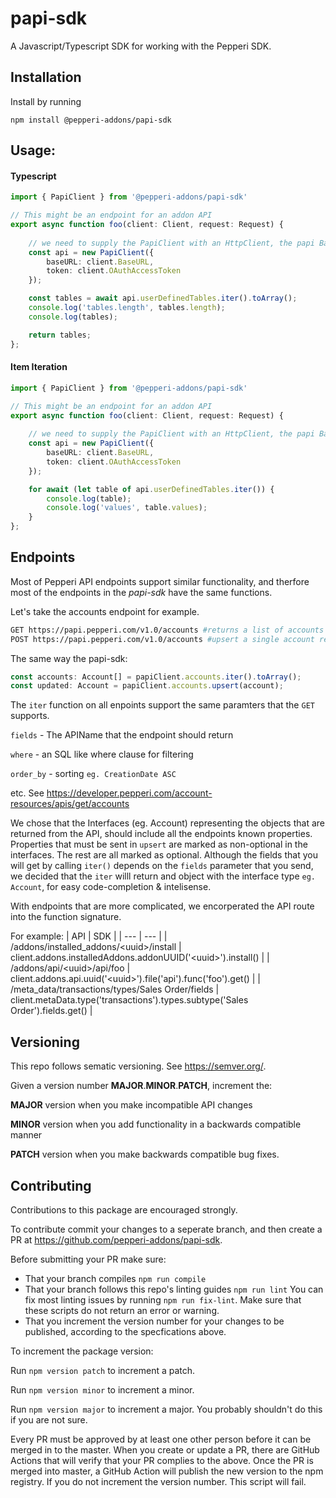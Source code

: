 # papi-sdk

A Javascript/Typescript SDK for working with the Pepperi SDK.

## Installation
Install by running 
``` 
npm install @pepperi-addons/papi-sdk
```

## Usage:
#### Typescript 
``` Typescript
import { PapiClient } from '@pepperi-addons/papi-sdk'

// This might be an endpoint for an addon API
export async function foo(client: Client, request: Request) {
  
    // we need to supply the PapiClient with an HttpClient, the papi BaseURL and an access token
    const api = new PapiClient({
        baseURL: client.BaseURL, 
        token: client.OAuthAccessToken
    });

    const tables = await api.userDefinedTables.iter().toArray();
    console.log('tables.length', tables.length);
    console.log(tables);

    return tables;
};
```
#### Item Iteration
``` Typescript
import { PapiClient } from '@pepperi-addons/papi-sdk'

// This might be an endpoint for an addon API
export async function foo(client: Client, request: Request) {
  
    // we need to supply the PapiClient with an HttpClient, the papi BaseURL and an access token
    const api = new PapiClient({
        baseURL: client.BaseURL, 
        token: client.OAuthAccessToken
    });

    for await (let table of api.userDefinedTables.iter()) {
        console.log(table);
        console.log('values', table.values);
    }
};
```

## Endpoints
Most of Pepperi API endpoints support similar functionality, and therfore most of the endpoints in the *papi-sdk* have the same functions.

Let's take the accounts endpoint for example.
``` bash
GET https://papi.pepperi.com/v1.0/accounts #returns a list of accounts
POST https://papi.pepperi.com/v1.0/accounts #upsert a single account returns the updated account
```

The same way the papi-sdk:
``` typescript
const accounts: Account[] = papiClient.accounts.iter().toArray();
const updated: Account = papiClient.accounts.upsert(account);
```

The `iter` function on all enpoints support the same paramters that the `GET` supports.

`fields` - The APIName that the endpoint should return

`where` - an SQL like where clause for filtering

`order_by` - sorting `eg. CreationDate ASC`

etc. See https://developer.pepperi.com/account-resources/apis/get/accounts

We chose that the Interfaces (eg. Account) representing the objects that are returned from the API, 
should include all the endpoints known properties. Properties that must be sent in `upsert` are marked as non-optional in the interfaces. The rest are all marked as optional. Although the fields that you will get by calling `iter()` depends on the `fields` parameter that you send, we decided that the `iter` willl return and object with the interface type `eg. Account`, for easy code-completion & intelisense.

With endpoints that are more complicated, we encorperated the API route into the function signature. 

For example:
| API | SDK |
| --- | --- |
| /addons/installed_addons/\<uuid\>/install | client.addons.installedAddons.addonUUID('\<uuid\>').install() |
| /addons/api/\<uuid\>/api/foo | client.addons.api.uuid('\<uuid\>').file('api').func('foo').get() |
| /meta_data/transactions/types/Sales Order/fields | client.metaData.type('transactions').types.subtype('Sales Order').fields.get() |

## Versioning
This repo follows sematic versioning. See https://semver.org/.

Given a version number **MAJOR**.**MINOR**.**PATCH**, increment the:

**MAJOR** version when you make incompatible API changes

**MINOR** version when you add functionality in a backwards compatible manner

**PATCH** version when you make backwards compatible bug fixes.


## Contributing
Contributions to this package are encouraged strongly.

To contribute commit your changes to a seperate branch, and then create a PR at https://github.com/pepperi-addons/papi-sdk.

Before submitting your PR make sure:
- That your branch compiles `npm run compile`
- That your branch follows this repo's linting guides `npm run lint`
  You can fix most linting issues by running `npm run fix-lint`. Make sure that these scripts do not return an error or warning.
- That you increment the version number for your changes to be published, according to the specfications above.

To increment the package version:

Run `npm version patch` to increment a patch.

Run `npm version minor` to increment a minor.

Run `npm version major` to increment a major. You probably shouldn't do this if you are not sure.

Every PR must be approved by at least one other person before it can be merged in to the master.
When you create or update a PR, there are GitHub Actions that will verify that your PR complies to the above.
Once the PR is merged into master, a GitHub Action will publish the new version to the npm registry.
If you do not increment the version number. This script will fail.